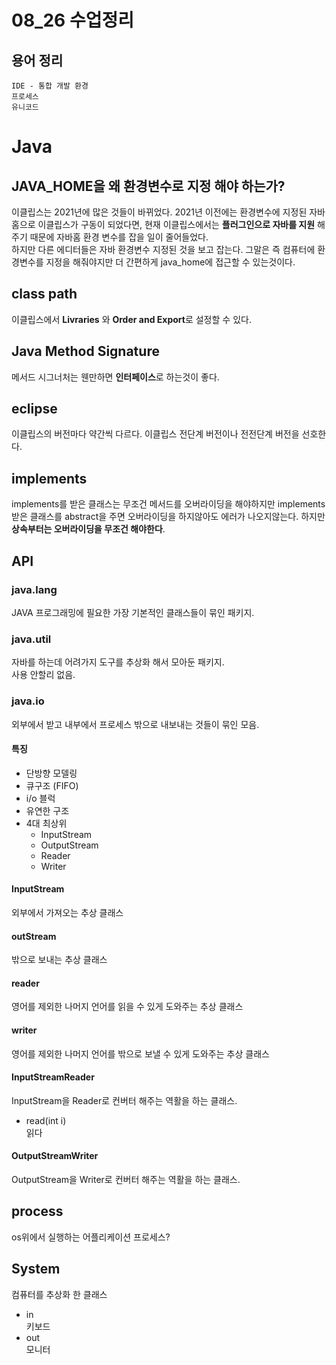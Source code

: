 # 08_26 수업정리

## 용어 정리

	IDE - 통합 개발 환경
	프로세스
  	유니코드

# Java 

## JAVA_HOME을 왜 환경변수로 지정 해야 하는가?
이클립스는 2021년에 많은 것들이 바뀌었다. 2021년 이전에는 환경변수에 지정된 자바홈으로 이클립스가 구동이 되었다면, 현재 이클립스에서는 **플러그인으로 자바를 지원** 해주기 때문에 자바홈 환경 변수를 잡을 일이 줄어들었다.  
하지만 다른 에디터들은 자바 환경변수 지정된 것을 보고 잡는다. 그말은 즉 컴퓨터에 환경변수를 지정을 해줘야지만 더 간편하게 java_home에 접근할 수 있는것이다.

## class path
이클립스에서 **Livraries** 와 **Order and Export**로 설정할 수 있다. 

## Java Method Signature
메서드 시그너처는 웬만하면 **인터페이스**로 하는것이 좋다.

## eclipse  

이클립스의 버전마다 약간씩 다르다.
이클립스 전단계 버전이나 전전단계 버전을 선호한다.

## implements
implements를 받은 클래스는 무조건 메서드를 오버라이딩을 해야하지만 implements받은 클래스를 abstract을 주면 오버라이딩을 하지않아도 에러가 나오지않는다. 하지만 **상속부터는 오버라이딩을 무조건 해야한다**.


## API
### java.lang 
JAVA 프로그래밍에 필요한 가장 기본적인 클래스들이 묶인 패키지.

### java.util
자바를 하는데 어려가지 도구를 추상화 해서 모아둔 패키지.  
사용 안할리 없음.



### java.io
외부에서 받고 내부에서 프로세스 밖으로 내보내는 것들이 묶인 모음.
#### **특징**
- 단방향 모델링
- 큐구조 (FIFO)
- i/o 블럭
- 유연한 구조
- 4대 최상위 
  - InputStream 
  - OutputStream
  - Reader
  - Writer
	

#### InputStream
외부에서 가져오는 추상 클래스

#### outStream
밖으로 보내는 추상 클래스

#### reader
영어를 제외한 나머지 언어를 읽을 수 있게 도와주는 추상 클래스

#### writer
영어를 제외한 나머지 언어를 밖으로 보낼 수 있게 도와주는 추상 클래스

#### InputStreamReader  
InputStream을 Reader로 컨버터 해주는 역활을 하는 클래스.
- read(int i)  
읽다

#### OutputStreamWriter  
OutputStream을 Writer로 컨버터 해주는 역활을 하는 클래스.

## process  
os위에서 실행하는 어플리케이션 프로세스?

## System
컴퓨터를 추상화 한 클래스  

- in   
  키보드
- out  
  모니터

